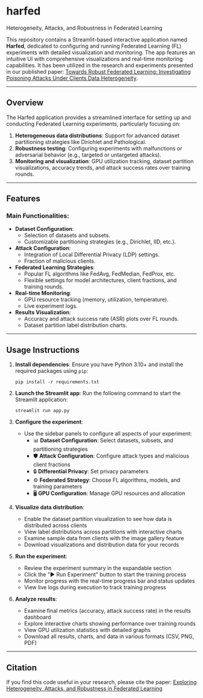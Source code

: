 # harfed
Heterogeneity, Attacks, and Robustness in Federated Learning

This repository contains a Streamlit-based interactive application named **Harfed**, dedicated to configuring and running Federated Learning (FL) experiments with detailed visualization and monitoring. The app features an intuitive UI with comprehensive visualizations and real-time monitoring capabilities. It has been utilized in the research and experiments presented in our published paper: [Towards Robust Federated Learning: Investigating Poisoning Attacks Under Clients Data Heterogeneity](https://ieeexplore.ieee.org/document/10857574).

---

## Overview

The Harfed application provides a streamlined interface for setting up and conducting Federated Learning experiments, particularly focusing on:
1. **Heterogeneous data distributions**: Support for advanced dataset partitioning strategies like Dirichlet and Pathological.
2. **Robustness testing**: Configuring experiments with malfunctions or adversarial behavior (e.g., targeted or untargeted attacks).
3. **Monitoring and visualization**: GPU utilization tracking, dataset partition visualizations, accuracy trends, and attack success rates over training rounds.

---

## Features

### **Main Functionalities**:
- **Dataset Configuration**: 
  - Selection of datasets and subsets.
  - Customizable partitioning strategies (e.g., Dirichlet, IID, etc.).
- **Attack Configuration**:
  - Integration of Local Differential Privacy (LDP) settings.
  - Fraction of malicious clients.
- **Federated Learning Strategies**:
  - Popular FL algorithms like FedAvg, FedMedian, FedProx, etc.
  - Flexible settings for model architectures, client fractions, and training rounds.
- **Real-time Monitoring**:
  - GPU resource tracking (memory, utilization, temperature).
  - Live experiment logs.
- **Results Visualization**:
  - Accuracy and attack success rate (ASR) plots over FL rounds.
  - Dataset partition label distribution charts.

---

## Usage Instructions

1. **Install dependencies**:
   Ensure you have Python 3.10+ and install the required packages using `pip`:
   ```
   pip install -r requirements.txt
   ```

2. **Launch the Streamlit app**:
   Run the following command to start the Streamlit application:
   ```
   streamlit run app.py
   ```

3. **Configure the experiment**:
   - Use the sidebar panels to configure all aspects of your experiment:
     - 📊 **Dataset Configuration**: Select datasets, subsets, and partitioning strategies
     - 🛡️ **Attack Configuration**: Configure attack types and malicious client fractions
     - 🔒 **Differential Privacy**: Set privacy parameters
     - ⚙️ **Federated Strategy**: Choose FL algorithms, models, and training parameters
     - 🖥️ **GPU Configuration**: Manage GPU resources and allocation

4. **Visualize data distribution**:
   - Enable the dataset partition visualization to see how data is distributed across clients
   - View label distributions across partitions with interactive charts
   - Examine sample data from clients with the image gallery feature
   - Download visualizations and distribution data for your records

5. **Run the experiment**:
   - Review the experiment summary in the expandable section
   - Click the "▶️ Run Experiment" button to start the training process
   - Monitor progress with the real-time progress bar and status updates
   - View live logs during execution to track training progress

6. **Analyze results**:
   - Examine final metrics (accuracy, attack success rate) in the results dashboard
   - Explore interactive charts showing performance over training rounds
   - View GPU utilization statistics with detailed graphs
   - Download all results, charts, and data in various formats (CSV, PNG, PDF)

---

## Citation

If you find this code useful in your research, please cite the paper:
[Exploring Heterogeneity, Attacks, and Robustness in Federated Learning](https://ieeexplore.ieee.org/document/10857574)